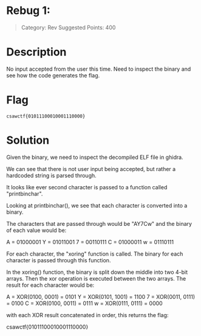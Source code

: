 # Rebug 1: 
> Category: Rev
> Suggested Points: 400

# Description

No input accepted from the user this time. Need to inspect the binary and see how the code generates the flag.

# Flag

`csawctf{01011100010001110000}`

# Solution

Given the binary, we need to inspect the decompiled ELF file in ghidra.

We can see that there is not user input being accepted, but rather a hardcoded string is parsed through.

It looks like ever second character is passed to a function called "printbinchar".

Looking at printbinchar(), we see that each character is converted into a binary.

The characters that are passed through would be "AY7Cw" and the binary of each value would be:

A = 01000001
Y = 01011001
7 = 00110111
C = 01000011
w = 01110111

For each character, the "xoring" function is called. The binary for each character is passed through this function.

In the xoring() function, the binary is split down the middle into two 4-bit arrays. Then the xor operation is executed between the two arrays. The result for each character would be:

A = XOR(0100, 0001) = 0101
Y = XOR(0101, 1001) = 1100
7 = XOR(0011, 0111) = 0100
C = XOR(0100, 0011) = 0111
w = XOR(0111, 0111) = 0000

with each XOR result concatenated in order, this returns the flag:

csawctf{01011100010001110000}